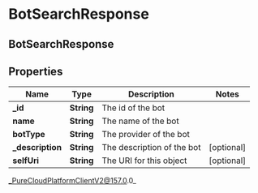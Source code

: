 # BotSearchResponse

## BotSearchResponse

## Properties

|Name | Type | Description | Notes|
|------------ | ------------- | ------------- | -------------|
| **_id** | **String** | The id of the bot | |
| **name** | **String** | The name of the bot | |
| **botType** | **String** | The provider of the bot | |
| **_description** | **String** | The description of the bot | [optional] |
| **selfUri** | **String** | The URI for this object | [optional] |



_PureCloudPlatformClientV2@157.0.0_
